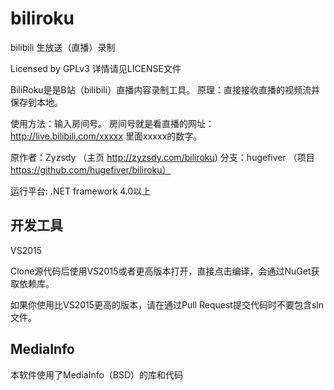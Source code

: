 ﻿# biliroku
bilibili 生放送（直播）录制

Licensed by GPLv3 详情请见LICENSE文件

BiliRoku是是B站（bilibili）直播内容录制工具。
原理：直接接收直播的视频流并保存到本地。

使用方法：输入房间号。
房间号就是看直播的网址：http://live.bilibili.com/xxxxx
里面xxxxx的数字。

原作者：Zyzsdy
（主页 http://zyzsdy.com/biliroku)
分支：hugefiver
（项目 https://github.com/hugefiver/biliroku）

运行平台: .NET framework 4.0以上

## 开发工具

VS2015

Clone源代码后使用VS2015或者更高版本打开，直接点击编译，会通过NuGet获取依赖库。

如果你使用比VS2015更高的版本，请在通过Pull Request提交代码时不要包含sln文件。

## MediaInfo

本软件使用了MediaInfo（BSD）的库和代码